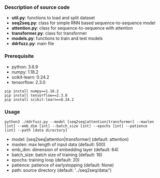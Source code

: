 ### Description of source code
- **util.py**: functions to load and split dataset
- **seq2seq.py**: class for simple RNN based sequence-to-sequence model
- **attention.py**: class for sequence-to-sequence with attention
- **transformer.py**: class for transformer
- **models.py**: functions to train and test models
- **ddrfuzz.py**: main file

### Prerequisite
- python: 3.6.9
- numpy: 1.18.2
- scikit-learn: 0.24.2
- tensorflow: 2.3.0
```
pip install numpy==1.18.2
pip install tensorflow==2.3.0
pip install scikit-learn==0.24.2
```
### Usage
```
python3 ./ddrfuzz.py --model [seq2seq|attention|transformer] --maxlen [int] --emb_dim [int] --batch_size [int] --epochs [int] --patience [int] --path [data directory]
```
- model: [seq2seq|attention|transformer] (default: attention)
- maxlen: max length of input data (default: 500)
- emb_dim: dimension of embedding layer (default: 64)
- batch_size: batch size of training (default: 16)
- epochs: training loop (default: 20)
- patience: patience of earlystopping (default: None)
- path: source directory (default: '../seq2seq/data/')